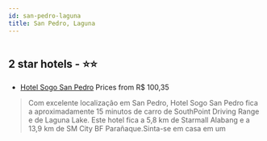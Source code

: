 ```yaml
---
id: san-pedro-laguna
title: San Pedro, Laguna
---
```


<center><img src="https://i.travelapi.com/hotels/11000000/10090000/10083600/10083583/440fdeb7_z.jpg" alt="" /></center>


##  2 star hotels - ⭐️⭐️

-    [Hotel Sogo San Pedro](https://www.hurb.com/br/aud/https://www.hurb.com/br/hotels/san-pedro/hotel-sogo-san-pedro-HT-9CYU?cmp=18055) Prices from R$ 100,35
   > Com excelente localização em San Pedro, Hotel Sogo San Pedro fica a aproximadamente 15 minutos de carro de SouthPoint Driving Range e de Laguna Lake.  Este hotel fica a 5,8 km de Starmall Alabang e a 13,9 km de SM City BF Parañaque.Sinta-se em casa em um 
